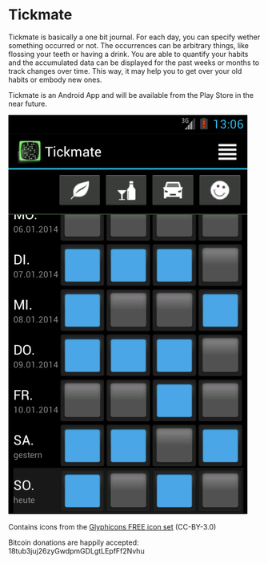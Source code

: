 Tickmate
========

Tickmate is basically a one bit journal. For each day, you can specify wether something occurred or not. The occurrences can be arbitrary things, like flossing your teeth or having a drink. You are able to quantify your habits and the accumulated data can be displayed for the past weeks or months to track changes over time. This way, it may help you to get over your old habits or embody new ones.

Tickmate is an Android App and will be available from the Play Store in the near future.

![Screenshot](artwork/screenshot.png)

Contains icons from the [Glyphicons FREE icon set](http://glyphicons.com/) (CC-BY-3.0)

Bitcoin donations are happily accepted: 18tub3juj26zyGwdpmGDLgtLEpfFf2Nvhu
